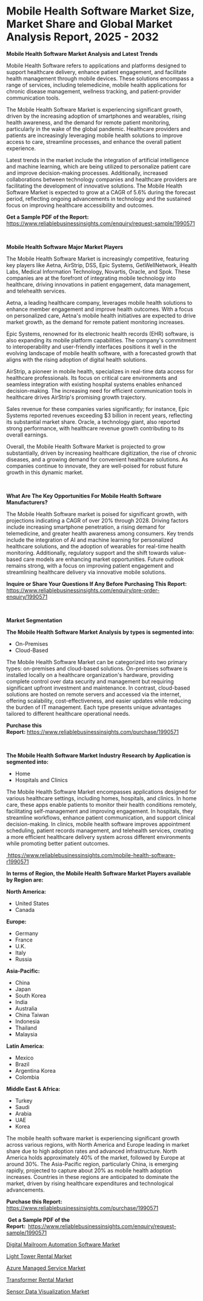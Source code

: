 <p><h1>Mobile Health Software Market Size, Market Share and Global Market Analysis Report, 2025 - 2032</h1></p><p><strong>Mobile Health Software Market Analysis and Latest Trends</strong></p>
<p><p>Mobile Health Software refers to applications and platforms designed to support healthcare delivery, enhance patient engagement, and facilitate health management through mobile devices. These solutions encompass a range of services, including telemedicine, mobile health applications for chronic disease management, wellness tracking, and patient-provider communication tools.</p><p>The Mobile Health Software Market is experiencing significant growth, driven by the increasing adoption of smartphones and wearables, rising health awareness, and the demand for remote patient monitoring, particularly in the wake of the global pandemic. Healthcare providers and patients are increasingly leveraging mobile health solutions to improve access to care, streamline processes, and enhance the overall patient experience.</p><p>Latest trends in the market include the integration of artificial intelligence and machine learning, which are being utilized to personalize patient care and improve decision-making processes. Additionally, increased collaborations between technology companies and healthcare providers are facilitating the development of innovative solutions. The Mobile Health Software Market is expected to grow at a CAGR of 5.6% during the forecast period, reflecting ongoing advancements in technology and the sustained focus on improving healthcare accessibility and outcomes.</p></p>
<p><strong>Get a Sample PDF of the Report:&nbsp;</strong> <a href="https://www.reliablebusinessinsights.com/enquiry/request-sample/1990571?utm_campaign=1106&utm_medium=2&utm_source=Github&utm_content=ia&utm_term=10032025&utm_id=mobile-health-software">https://www.reliablebusinessinsights.com/enquiry/request-sample/1990571</a></p>
<p>&nbsp;</p>
<p><strong>Mobile Health Software Major Market Players</strong></p>
<p><p>The Mobile Health Software Market is increasingly competitive, featuring key players like Aetna, AirStrip, DSS, Epic Systems, GetWellNetwork, iHealth Labs, Medical Information Technology, Novartis, Oracle, and Spok. These companies are at the forefront of integrating mobile technology into healthcare, driving innovations in patient engagement, data management, and telehealth services.</p><p>Aetna, a leading healthcare company, leverages mobile health solutions to enhance member engagement and improve health outcomes. With a focus on personalized care, Aetna's mobile health initiatives are expected to drive market growth, as the demand for remote patient monitoring increases.</p><p>Epic Systems, renowned for its electronic health records (EHR) software, is also expanding its mobile platform capabilities. The company's commitment to interoperability and user-friendly interfaces positions it well in the evolving landscape of mobile health software, with a forecasted growth that aligns with the rising adoption of digital health solutions.</p><p>AirStrip, a pioneer in mobile health, specializes in real-time data access for healthcare professionals. Its focus on critical care environments and seamless integration with existing hospital systems enables enhanced decision-making. The increasing need for efficient communication tools in healthcare drives AirStrip's promising growth trajectory.</p><p>Sales revenue for these companies varies significantly; for instance, Epic Systems reported revenues exceeding $3 billion in recent years, reflecting its substantial market share. Oracle, a technology giant, also reported strong performance, with healthcare revenue growth contributing to its overall earnings.</p><p>Overall, the Mobile Health Software Market is projected to grow substantially, driven by increasing healthcare digitization, the rise of chronic diseases, and a growing demand for convenient healthcare solutions. As companies continue to innovate, they are well-poised for robust future growth in this dynamic market.</p></p>
<p>&nbsp;</p>
<p><strong>What Are The Key Opportunities For Mobile Health Software Manufacturers?</strong></p>
<p><p>The Mobile Health Software market is poised for significant growth, with projections indicating a CAGR of over 20% through 2028. Driving factors include increasing smartphone penetration, a rising demand for telemedicine, and greater health awareness among consumers. Key trends include the integration of AI and machine learning for personalized healthcare solutions, and the adoption of wearables for real-time health monitoring. Additionally, regulatory support and the shift towards value-based care models are enhancing market opportunities. Future outlook remains strong, with a focus on improving patient engagement and streamlining healthcare delivery via innovative mobile solutions.</p></p>
<p><strong>Inquire or Share Your Questions If Any Before Purchasing This Report:</strong> <a href="https://www.reliablebusinessinsights.com/enquiry/pre-order-enquiry/1990571?utm_campaign=1106&utm_medium=2&utm_source=Github&utm_content=ia&utm_term=10032025&utm_id=mobile-health-software">https://www.reliablebusinessinsights.com/enquiry/pre-order-enquiry/1990571</a></p>
<p>&nbsp;</p>
<p><strong>Market Segmentation</strong></p>
<p><strong>The Mobile Health Software Market Analysis by types is segmented into:</strong></p>
<p><ul><li>On-Premises</li><li>Cloud-Based</li></ul></p>
<p><p>The Mobile Health Software Market can be categorized into two primary types: on-premises and cloud-based solutions. On-premises software is installed locally on a healthcare organization's hardware, providing complete control over data security and management but requiring significant upfront investment and maintenance. In contrast, cloud-based solutions are hosted on remote servers and accessed via the internet, offering scalability, cost-effectiveness, and easier updates while reducing the burden of IT management. Each type presents unique advantages tailored to different healthcare operational needs.</p></p>
<p><strong>Purchase this Report:&nbsp;</strong><a href="https://www.reliablebusinessinsights.com/purchase/1990571?utm_campaign=1106&utm_medium=2&utm_source=Github&utm_content=ia&utm_term=10032025&utm_id=mobile-health-software">https://www.reliablebusinessinsights.com/purchase/1990571</a></p>
<p>&nbsp;</p>
<p><strong>The Mobile Health Software Market Industry Research by Application is segmented into:</strong></p>
<p><ul><li>Home</li><li>Hospitals and Clinics</li></ul></p>
<p><p>The Mobile Health Software Market encompasses applications designed for various healthcare settings, including homes, hospitals, and clinics. In home care, these apps enable patients to monitor their health conditions remotely, facilitating self-management and improving engagement. In hospitals, they streamline workflows, enhance patient communication, and support clinical decision-making. In clinics, mobile health software improves appointment scheduling, patient records management, and telehealth services, creating a more efficient healthcare delivery system across different environments while promoting better patient outcomes.</p></p>
<p><a href="https://www.reliablebusinessinsights.com/mobile-health-software-r1990571?utm_campaign=1106&utm_medium=2&utm_source=Github&utm_content=ia&utm_term=10032025&utm_id=mobile-health-software">&nbsp;https://www.reliablebusinessinsights.com/mobile-health-software-r1990571</a></p>
<p><strong>In terms of Region, the Mobile Health Software Market Players available by Region are:</strong></p>
<p>
    <p> <strong> North America: </strong>
        <ul>
            <li>United States</li>
            <li>Canada</li>
        </ul>
        </p> 
    <p> <strong> Europe: </strong>
        <ul>
            <li>Germany</li>
            <li>France</li>
            <li>U.K.</li>
            <li>Italy</li>
            <li>Russia</li>
        </ul>
        </p> 
    <p> <strong> Asia-Pacific: </strong>
        <ul>
            <li>China</li>
            <li>Japan</li>
            <li>South Korea</li>
            <li>India</li>
            <li>Australia</li>
            <li>China Taiwan</li>
            <li>Indonesia</li>
            <li>Thailand</li>
            <li>Malaysia</li>
        </ul>
        </p> 
    <p> <strong> Latin America: </strong>
        <ul>
            <li>Mexico</li>
            <li>Brazil</li>
            <li>Argentina Korea</li>
            <li>Colombia</li>
        </ul>
        </p> 
    <p> <strong> Middle East & Africa: </strong>
        <ul>
            <li>Turkey</li>
            <li>Saudi</li>
            <li>Arabia</li>
            <li>UAE</li>
            <li>Korea</li>
        </ul>
    </p>
    </p>
<p><p>The mobile health software market is experiencing significant growth across various regions, with North America and Europe leading in market share due to high adoption rates and advanced infrastructure. North America holds approximately 40% of the market, followed by Europe at around 30%. The Asia-Pacific region, particularly China, is emerging rapidly, projected to capture about 20% as mobile health adoption increases. Countries in these regions are anticipated to dominate the market, driven by rising healthcare expenditures and technological advancements.</p></p>
<p><strong>Purchase this Report: </strong><a href="https://www.reliablebusinessinsights.com/purchase/1990571?utm_campaign=1106&utm_medium=2&utm_source=Github&utm_content=ia&utm_term=10032025&utm_id=mobile-health-software">https://www.reliablebusinessinsights.com/purchase/1990571</a></p>
<p>&nbsp;<strong>Get a Sample PDF of the Report:&nbsp;&nbsp;</strong><a href="https://www.reliablebusinessinsights.com/enquiry/request-sample/1990571?utm_campaign=1106&utm_medium=2&utm_source=Github&utm_content=ia&utm_term=10032025&utm_id=mobile-health-software">https://www.reliablebusinessinsights.com/enquiry/request-sample/1990571</a></p>
<p><strong></strong></p>
<p><p><a href="https://github.com/hutchkloor4x/Market-Research-Report-List-1/blob/main/digital-mailroom-automation-software-market.md?utm_campaign=1106&utm_medium=2&utm_source=Github&utm_content=ia&utm_term=10032025&utm_id=mobile-health-software">Digital Mailroom Automation Software Market</a></p><p><a href="https://github.com/berkemiars2j/Market-Research-Report-List-1/blob/main/light-tower-rental-market.md?utm_campaign=1106&utm_medium=2&utm_source=Github&utm_content=ia&utm_term=10032025&utm_id=mobile-health-software">Light Tower Rental Market</a></p><p><a href="https://github.com/variothonia/Market-Research-Report-List-1/blob/main/azure-managed-service-market.md?utm_campaign=1106&utm_medium=2&utm_source=Github&utm_content=ia&utm_term=10032025&utm_id=mobile-health-software">Azure Managed Service Market</a></p><p><a href="https://github.com/kaforarvero/Market-Research-Report-List-1/blob/main/transformer-rental-market.md?utm_campaign=1106&utm_medium=2&utm_source=Github&utm_content=ia&utm_term=10032025&utm_id=mobile-health-software">Transformer Rental Market</a></p><p><a href="https://github.com/lalkobrinarb/Market-Research-Report-List-1/blob/main/sensor-data-visualization-market.md?utm_campaign=1106&utm_medium=2&utm_source=Github&utm_content=ia&utm_term=10032025&utm_id=mobile-health-software">Sensor Data Visualization Market</a></p></p>